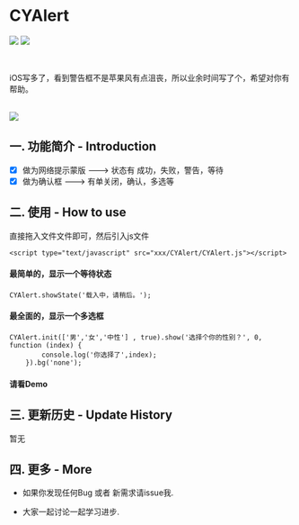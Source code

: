 # CYAlert
[![](https://img.shields.io/badge/Support-Firefox-red.svg)](http://www.firefox.com.cn)
[![](https://img.shields.io/badge/Support-Chrome-green.svg)](https://www.google.cn/chrome/browser/desktop/index.html)


</br>
<p>iOS写多了，看到警告框不是苹果风有点沮丧，所以业余时间写了个，希望对你有帮助。</p></br>
<img src="http://upload-images.jianshu.io/upload_images/2028853-65b7c7e2e04935c1.png?imageMogr2/auto-orient/strip%7CimageView2/2/w/1240"></br>

## 一.  功能简介 - Introduction

- [x] 做为网络提示蒙版 					--->  状态有 成功，失败，警告，等待
- [x] 做为确认框							--->  有单关闭，确认，多选等

## 二.  使用 - How to use
直接拖入文件文件即可，然后引入js文件

```
<script type="text/javascript" src="xxx/CYAlert/CYAlert.js"></script>
```

#### 最简单的，显示一个等待状态
```
CYAlert.showState('载入中，请稍后。');
```

#### 最全面的，显示一个多选框
```
CYAlert.init(['男','女','中性'] , true).show('选择个你的性别？', 0, function (index) {
        console.log('你选择了',index);
    }).bg('none');
```

#### 请看Demo


## 三.  更新历史 - Update History
暂无
			  

## 四.  更多 - More

- 如果你发现任何Bug 或者 新需求请issue我.

- 大家一起讨论一起学习进步.